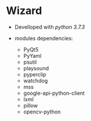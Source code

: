 # Wizard

* Develloped with _python 3.7.3_

* modules dependencies:
	* PyQt5
	* PyYaml
	* psutil
	* playsound
	* pyperclip
	* watchdog
	* mss
	* google-api-python-client
	* lxml
	* pillow
	* opencv-python
